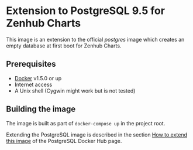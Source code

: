 Extension to PostgreSQL 9.5 for Zenhub Charts
=============================================

This image is an extension to the official _postgres_ image which creates an empty database
at first boot for Zenhub Charts.

## Prerequisites

* [Docker](https://www.docker.com/) v1.5.0 or up
* Internet access
* A Unix shell (Cygwin might work but is not tested)

## Building the image

The image is built as part of `docker-compose up` in the project root.

Extending the PostgreSQL image is described in the section 
[How to extend this image](https://registry.hub.docker.com/_/postgres/)
of the PostgreSQL Docker Hub page.
